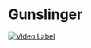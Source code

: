 # Gunslinger

[![Video Label](http://img.youtube.com/vi/VpbLmMAu3rA/0.jpg)](https://youtu.be/VpbLmMAu3rA)
